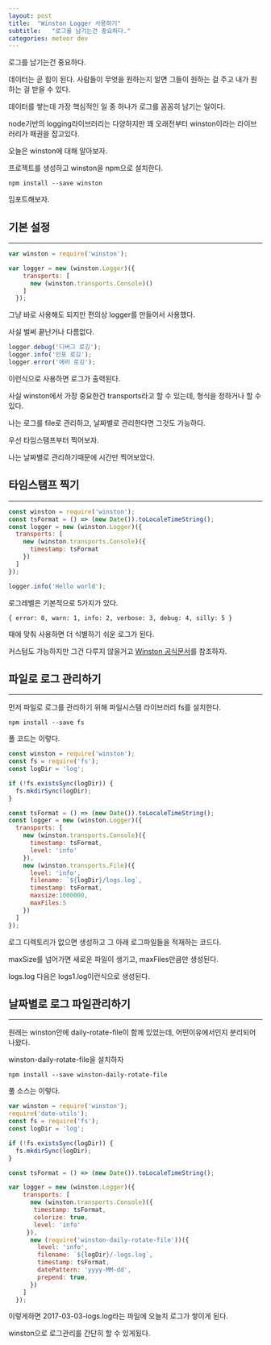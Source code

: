 ```yaml
---
layout: post
title:  "Winston Logger 사용하기"
subtitle:   "로그를 남기는건 중요하다."
categories: meteor dev
---
```


로그를 남기는건 중요하다.

데이터는 곧 힘이 된다. 사람들이 무엇을 원하는지 알면 그들이 원하는 걸 주고 내가 원하는 걸 받을 수 있다.

데이터를 쌓는데 가장 핵심적인 일 중 하나가 로그를 꼼꼼히 남기는 일이다.

node기반의 logging라이브러리는 다양하지만 꽤 오래전부터 winston이라는 라이브러리가 패권을 잡고있다.

오늘은 winston에 대해 알아보자.

프로젝트를 생성하고 winston을 npm으로 설치한다.

```
npm install --save winston
```

임포트해보자.

## 기본 설정

---

```js
var winston = require('winston');

var logger = new (winston.Logger)({
    transports: [
      new (winston.transports.Console)()
    ]
  });

```

그냥 바로 사용해도 되지만 편의상 logger를 만들어서 사용했다.

사실 벌써 끝난거나 다름없다.

```js
logger.debug('디버그 로깅');
logger.info('인포 로깅');
logger.error('에러 로깅');
```

이런식으로 사용하면 로그가 출력된다.

사실 winston에서 가장 중요한건 transports라고 할 수 있는데, 형식을 정하거나 할 수 있다.

나는 로그를 file로 관리하고, 날짜별로 관리한다면 그것도 가능하다.

우선 타임스탬프부터 찍어보자.

나는 날짜별로 관리하기때문에 시간만 찍어보았다.

## 타임스탬프 찍기

---

```js
const winston = require('winston');
const tsFormat = () => (new Date()).toLocaleTimeString();
const logger = new (winston.Logger)({
  transports: [
    new (winston.transports.Console)({
      timestamp: tsFormat
    })
  ]
});

logger.info('Hello world');

```

로그레벨은 기본적으로 5가지가 있다.

```
{ error: 0, warn: 1, info: 2, verbose: 3, debug: 4, silly: 5 }
```

때에 맞춰 사용하면 더 식별하기 쉬운 로그가 된다.

커스텀도 가능하지만 그건 다루지 않을거고 [Winston 공식문서](https://github.com/winstonjs/winston)를 참조하자.

## 파일로 로그 관리하기

---

먼저 파일로 로그를 관리하기 위해 파일시스템 라이브러리 fs를 설치한다.

```
npm install --save fs
```

풀 코드는 이렇다.

```js
const winston = require('winston');
const fs = require('fs');
const logDir = 'log';

if (!fs.existsSync(logDir)) {
  fs.mkdirSync(logDir);
}

const tsFormat = () => (new Date()).toLocaleTimeString();
const logger = new (winston.Logger)({
  transports: [
    new (winston.transports.Console)({
      timestamp: tsFormat,
      level: 'info'
    }),
    new (winston.transports.File)({
      level: 'info',
      filename: `${logDir}/logs.log`,
      timestamp: tsFormat,
      maxsize:1000000,
      maxFiles:5
    })
  ]
});

```

로그 디렉토리가 없으면 생성하고 그 아래 로그파일들을 적재하는 코드다.

maxSize를 넘어가면 새로운 파일이 생기고, maxFiles만큼만 생성된다.

logs.log 다음은 logs1.log이런식으로 생성된다.

## 날짜별로 로그 파일관리하기

---

원래는 winston안에 daily-rotate-file이 함께 있었는데, 어떤이유에서인지 분리되어 나왔다.

winston-daily-rotate-file을 설치하자

```
npm install --save winston-daily-rotate-file
```

풀 소스는 이렇다.

```js
var winston = require('winston');
require('date-utils');
const fs = require('fs');
const logDir = 'log';

if (!fs.existsSync(logDir)) {
  fs.mkdirSync(logDir);
}

const tsFormat = () => (new Date()).toLocaleTimeString();

var logger = new (winston.Logger)({
    transports: [
      new (winston.transports.Console)({
       timestamp: tsFormat,
       colorize: true,
       level: 'info'
     }),
      new (require('winston-daily-rotate-file'))({
        level: 'info',
        filename: `${logDir}/-logs.log`,
        timestamp: tsFormat,
        datePattern: 'yyyy-MM-dd',
        prepend: true,
      })
    ]
  });
```

이렇게하면 2017-03-03-logs.log라는 파일에 오늘치 로그가 쌓이게 된다.

winston으로 로그관리를 간단히 할 수 있게됬다.


